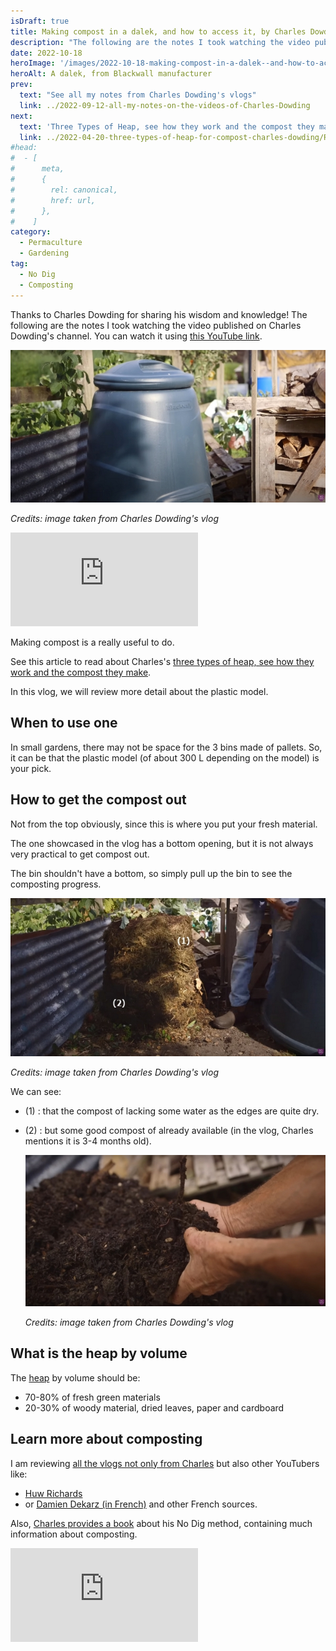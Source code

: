 ```yaml
---
isDraft: true
title: Making compost in a dalek, and how to access it, by Charles Dowding
description: "The following are the notes I took watching the video published on Charles Dowding's channel"
date: 2022-10-18
heroImage: '/images/2022-10-18-making-compost-in-a-dalek--and-how-to-access-it-charles-dowding-hero.jpg'
heroAlt: A dalek, from Blackwall manufacturer
prev:
  text: "See all my notes from Charles Dowding's vlogs"
  link: ../2022-09-12-all-my-notes-on-the-videos-of-Charles-Dowding
next:
  text: 'Three Types of Heap, see how they work and the compost they make'
  link: ../2022-04-20-three-types-of-heap-for-compost-charles-dowding/README.md
#head:
#  - [
#      meta,
#      {
#        rel: canonical,
#        href: url,
#      },
#    ]
category:
  - Permaculture
  - Gardening
tag:
  - No Dig
  - Composting
---
```


Thanks to Charles Dowding for sharing his wisdom and knowledge!
The following are the notes I took watching the video published on Charles Dowding's channel.
You can watch it using [this YouTube link](https://www.youtube.com/watch?v=2scvQgm6HFw).

![A dalek, from Blackwall manufacturer](./images/2022-10-18-making-compost-in-a-dalek--and-how-to-access-it-charles-dowding-hero.jpg)

_Credits: image taken from Charles Dowding's vlog_

<!-- markdownlint-disable MD033 -->
<iframe class="newsletter-embed" src="https://thetooltip.substack.com/embed" frameborder="0" scrolling="no"></iframe>

Making compost is a really useful to do.

See this article to read about Charles's [three types of heap, see how they work and the compost they make](../2022-04-20-three-types-of-heap-for-compost-charles-dowding/README.md).

In this vlog, we will review more detail about the plastic model.

## When to use one

In small gardens, there may not be space for the 3 bins made of pallets.
So, it can be that the plastic model (of about 300 L depending on the model) is your pick.

## How to get the compost out

Not from the top obviously, since this is where you put your fresh material.

The one showcased in the vlog has a bottom opening, but it is not always very practical to get compost out.

The bin shouldn't have a bottom, so simply pull up the bin to see the composting progress.

![Compost in the making](./images/compost-in-progress.jpg)

_Credits: image taken from Charles Dowding's vlog_

We can see:

- (1) : that the compost of lacking some water as the edges are quite dry.
- (2) : but some good compost of already available (in the vlog, Charles mentions it is 3-4 months old).

  ![Compost is ready](./images/ready-compost.jpg)

  _Credits: image taken from Charles Dowding's vlog_

## What is the heap by volume

The [heap](https://www.google.com/search?q=heap+meaning) by volume should be:

- 70-80% of fresh green materials
- 20-30% of woody material, dried leaves, paper and cardboard

## Learn more about composting

I am reviewing [all the vlogs not only from Charles](../2022-09-12-all-my-notes-on-the-videos-of-Charles-Dowding/README.md) but also other YouTubers like:

- [Huw Richards](../2022-09-12-all-my-notes-on-the-videos-of-Huw-Richards/README.md)
- or [Damien Dekarz (in French)](../../fr/articles/2022-09-12-toutes-mes-notes-sur-les-videos-de-Permaculture-agroecologie-etc/README.md) and other French sources.

Also, [Charles provides a book](https://amzn.to/3ELjByW) about his No Dig method, containing much information about composting.

<!-- markdownlint-disable MD033 -->
<iframe class="newsletter-embed" src="https://thetooltip.substack.com/embed" frameborder="0" scrolling="no"></iframe>

